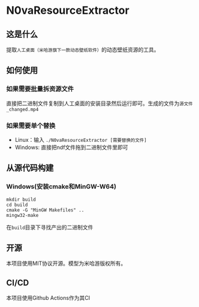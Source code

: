 # N0vaResourceExtractor
## 这是什么
提取`人工桌面（米哈游旗下一款动态壁纸软件）`的动态壁纸资源的工具。
## 如何使用
### 如果需要批量拆资源文件
直接把二进制文件复制到人工桌面的安装目录然后运行即可。生成的文件为`源文件_changed.mp4`
### 如果需要单个替换
+ Linux：输入 `./N0vaResourceExtractor [需要替换的文件]`
+ Windows: 直接把ndf文件拖到二进制文件里即可
## 从源代码构建
### Windows(安装cmake和MinGW-W64)
```
mkdir build
cd build
cmake -G "MinGW Makefiles" ..
mingw32-make
```
在`build`目录下寻找产出的二进制文件
## 开源
本项目使用MIT协议开源。模型为米哈游版权所有。

## CI/CD
本项目使用Github Actions作为其CI